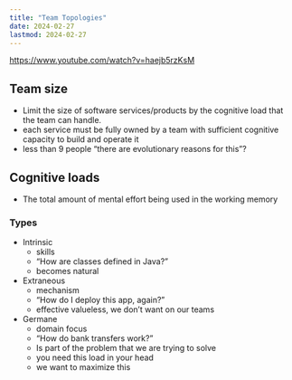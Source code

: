 ```yaml
---
title: "Team Topologies"
date: 2024-02-27
lastmod: 2024-02-27
---
```

https://www.youtube.com/watch?v=haejb5rzKsM
## Team size
- Limit the size of software services/products by the cognitive load that the team can handle.
- each service must be fully owned by a team with sufficient cognitive capacity to build and operate it
- less than 9 people “there are evolutionary reasons for this”?
## Cognitive loads
- The total amount of mental effort being used in the working memory
### Types
- Intrinsic
    - skills
    - “How are classes defined in Java?”
    - becomes natural
- Extraneous
    - mechanism
    - “How do I deploy this app, again?”
    - effective valueless, we don’t want on our teams
- Germane
    - domain focus
    - “How do bank transfers work?”
    - Is part of the problem that we are trying to solve
    - you need this load in your head
    - we want to maximize this
